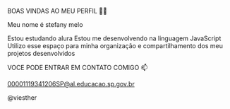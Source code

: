 BOAS VINDAS AO MEU PERFIL 💙💙

Meu nome é stefany melo

Estou estudando alura
Estou me desenvolvendo na linguagem JavaScript
Utilizo esse espaço para minha organização e compartilhamento dos meu projetos desenvolvidos

VOCE PODE ENTRAR EM CONTATO COMIGO 📫

00001119341206SP@al.educacao.sp.gov.br

@viesther



